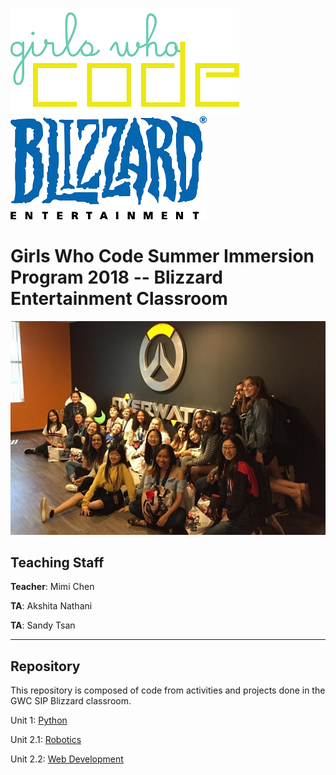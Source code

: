 ![alt-text](./images/GWC_logo.png)    ![alt-text](./images/blizzard_logo.png)

# Girls Who Code Summer Immersion Program 2018 -- Blizzard Entertainment Classroom
![](./images/overwatch.jpeg)
## Teaching Staff

**Teacher**: Mimi Chen

**TA**: Akshita Nathani

**TA**: Sandy Tsan

------------------------------------
## Repository

This repository is composed of code from activities and projects done in the GWC SIP Blizzard classroom.

Unit 1: [Python](./Python)

Unit 2.1: [Robotics](./Robotics)

Unit 2.2: [Web Development](./WebDev)

